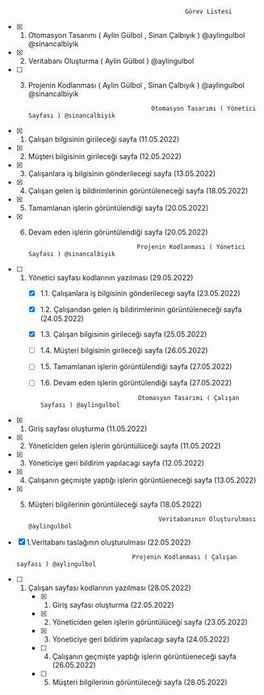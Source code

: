                                                      Görev Listesi
                                  
- [x] 1. Otomasyon Tasarımı   ( Aylin Gülbol , Sinan Çalbıyık )  @aylingulbol @sinancalbiyik
- [x] 2. Veritabanı Oluşturma ( Aylin Gülbol ) @aylingulbol
- [ ] 3. Projenin Kodlanması  ( Aylin Gülbol , Sinan Çalbıyık )  @aylingulbol @sinancalbiyik
                                   
                                   
                                   
                                           Otomasyon Tasarımı ( Yönetici Sayfası ) @sinancalbiyik
                                           
 - [x] 1. Çalışan bilgisinin girileceği sayfa (11.05.2022)
 - [x] 2. Müşteri bilgisinin girileceği sayfa (12.05.2022)
 - [x] 3. Çalışanlara iş bilgisinin gönderilecegi sayfa (13.05.2022)
 - [x] 4. Çalışan gelen iş bildirimlerinin görüntüleneceği sayfa (18.05.2022)
 - [x] 5. Tamamlanan işlerin görüntülendiği sayfa (20.05.2022)
 - [x] 6. Devam eden işlerin görüntülendiği sayfa (20.05.2022)
 
 
                                        Projenin Kodlanması ( Yönetici Sayfası ) @sinancalbiyik
                                       
 - [ ] 1. Yönetici sayfası kodlarının yazılması (29.05.2022)
      - [x] 1.1. Çalışanlara iş bilgisinin gönderilecegi sayfa (23.05.2022)
      - [x] 1.2. Çalışandan gelen iş bildirimlerinin görüntüleneceği sayfa (24.05.2022)
      - [x] 1.3. Çalışan bilgisinin girileceği sayfa (25.05.2022)
      - [ ] 1.4. Müşteri bilgisinin girileceği sayfa (26.05.2022)
      - [ ] 1.5. Tamamlanan işlerin görüntülendiği sayfa (27.05.2022)
      - [ ] 1.6. Devam eden işlerin görüntülendiği sayfa (27.05.2022) 
    
    
                                       Otomasyon Tasarımı ( Çalışan Sayfası ) @aylingulbol
                                           
- [x] 1. Giriş sayfası oluşturma (11.05.2022)
- [x] 2. Yöneticiden gelen işlerin görüntülüceği sayfa (11.05.2022)
- [x] 3. Yöneticiye geri bildirim yapılacagı sayfa (12.05.2022)
- [x] 4. Çalışanın geçmişte yaptığı işlerin görüntüeneceği sayfa (13.05.2022)
- [x] 5. Müşteri bilgilerinin görüntüleceği sayfa (18.05.2022)
 
                                             Veritabanının Oluşturulması @aylingulbol
 
 - [x] 1.Veritabanı taslağının oluşturulması (22.05.2022)
 
                                       Projenin Kodlanması ( Çalışan sayfası ) @aylingulbol
                                       
 - [ ] 1. Çalışan sayfası kodlarının yazılması (28.05.2022)
      - [x] 1. Giriş sayfası oluşturma (22.05.2022)
      - [x] 2. Yöneticiden gelen işlerin görüntülüceği sayfa (23.05.2022)
      - [x] 3. Yöneticiye geri bildirim yapılacagı sayfa (24.05.2022)
      - [ ] 4. Çalışanın geçmişte yaptığı işlerin görüntüeneceği sayfa (26.05.2022)
      - [ ] 5. Müşteri bilgilerinin görüntüleceği sayfa (28.05.2022)

